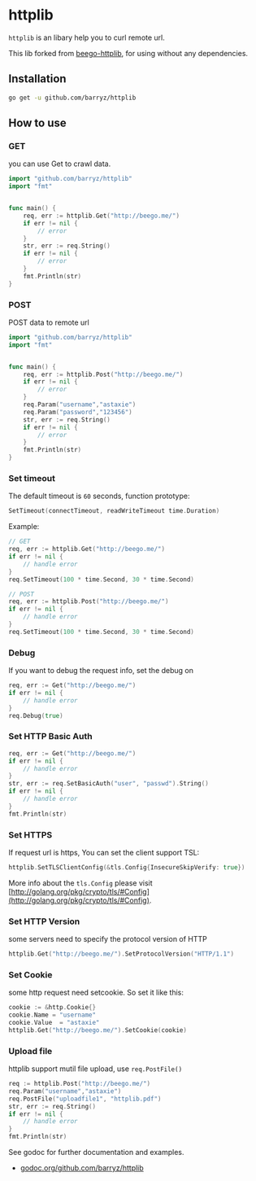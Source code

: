 # httplib

`httplib` is an libary help you to curl remote url.

This lib forked from [beego-httplib](https://github.com/astaxie/beego/tree/develop/httplib), for using without any dependencies.

## Installation

```bash
go get -u github.com/barryz/httplib
```

## How to use

### GET

you can use Get to crawl data.

```go
import "github.com/barryz/httplib"
import "fmt"


func main() {
    req, err := httplib.Get("http://beego.me/")
    if err != nil {
        // error
    }
    str, err := req.String()
    if err != nil {
        // error
    }
    fmt.Println(str)
}
```

### POST

POST data to remote url

```go
import "github.com/barryz/httplib"
import "fmt"


func main() {
    req, err := httplib.Post("http://beego.me/")
    if err != nil {
        // error
    }
    req.Param("username","astaxie")
    req.Param("password","123456")
    str, err := req.String()
    if err != nil {
        // error
    }
    fmt.Println(str)
}
```

### Set timeout

The default timeout is `60` seconds, function prototype:

```go
SetTimeout(connectTimeout, readWriteTimeout time.Duration)
```

Example:

```go
// GET
req, err := httplib.Get("http://beego.me/")
if err != nil {
    // handle error
}
req.SetTimeout(100 * time.Second, 30 * time.Second)

// POST
req, err := httplib.Post("http://beego.me/")
if err != nil {
    // handle error
}
req.SetTimeout(100 * time.Second, 30 * time.Second)
```

### Debug

If you want to debug the request info, set the debug on

```go
req, err := Get("http://beego.me/")
if err != nil {
    // handle error
}
req.Debug(true)
```

### Set HTTP Basic Auth

```go
req, err := Get("http://beego.me/")
if err != nil {
    // handle error
}
str, err := req.SetBasicAuth("user", "passwd").String()
if err != nil {
    // handle error
}
fmt.Println(str)
```

### Set HTTPS

If request url is https, You can set the client support TSL:

```go
httplib.SetTLSClientConfig(&tls.Config{InsecureSkipVerify: true})
```

More info about the `tls.Config` please visit [http://golang.org/pkg/crypto/tls/#Config](http://golang.org/pkg/crypto/tls/#Config).

### Set HTTP Version

some servers need to specify the protocol version of HTTP

```go
httplib.Get("http://beego.me/").SetProtocolVersion("HTTP/1.1")
```

### Set Cookie

some http request need setcookie. So set it like this:

```go
cookie := &http.Cookie{}
cookie.Name = "username"
cookie.Value  = "astaxie"
httplib.Get("http://beego.me/").SetCookie(cookie)
```

### Upload file

httplib support mutil file upload, use `req.PostFile()`

```go
req := httplib.Post("http://beego.me/")
req.Param("username","astaxie")
req.PostFile("uploadfile1", "httplib.pdf")
str, err := req.String()
if err != nil {
    // handle error
}
fmt.Println(str)
```

See godoc for further documentation and examples.

* [godoc.org/github.com/barryz/httplib](https://godoc.org/github.com/barryz/httplib)
